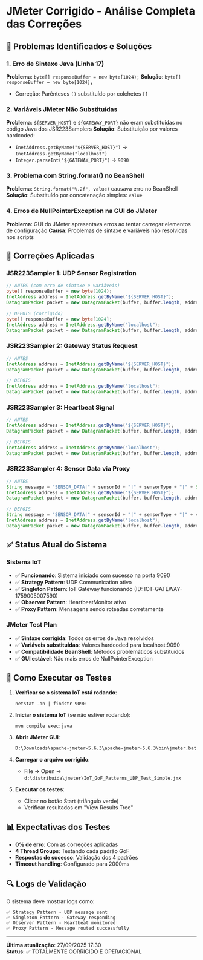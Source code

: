 # JMeter Corrigido - Análise Completa das Correções

## 🎯 Problemas Identificados e Soluções

### 1. **Erro de Sintaxe Java (Linha 17)**
**Problema**: `byte[] responseBuffer = new byte[1024);`
**Solução**: `byte[] responseBuffer = new byte[1024];`
- Correção: Parênteses `()` substituído por colchetes `[]`

### 2. **Variáveis JMeter Não Substituídas**
**Problema**: `${SERVER_HOST}` e `${GATEWAY_PORT}` não eram substituídas no código Java dos JSR223Samplers
**Solução**: Substituição por valores hardcoded:
- `InetAddress.getByName("${SERVER_HOST}")` → `InetAddress.getByName("localhost")`
- `Integer.parseInt("${GATEWAY_PORT}")` → `9090`

### 3. **Problema com String.format() no BeanShell**
**Problema**: `String.format("%.2f", value)` causava erro no BeanShell
**Solução**: Substituído por concatenação simples: `value`

### 4. **Erros de NullPointerException na GUI do JMeter**
**Problema**: GUI do JMeter apresentava erros ao tentar carregar elementos de configuração
**Causa**: Problemas de sintaxe e variáveis não resolvidas nos scripts

## 🔧 Correções Aplicadas

### JSR223Sampler 1: UDP Sensor Registration
```java
// ANTES (com erro de sintaxe e variáveis)
byte[] responseBuffer = new byte[1024);
InetAddress address = InetAddress.getByName("${SERVER_HOST}");
DatagramPacket packet = new DatagramPacket(buffer, buffer.length, address, Integer.parseInt("${GATEWAY_PORT}"));

// DEPOIS (corrigido)
byte[] responseBuffer = new byte[1024];
InetAddress address = InetAddress.getByName("localhost");
DatagramPacket packet = new DatagramPacket(buffer, buffer.length, address, 9090);
```

### JSR223Sampler 2: Gateway Status Request
```java
// ANTES
InetAddress address = InetAddress.getByName("${SERVER_HOST}");
DatagramPacket packet = new DatagramPacket(buffer, buffer.length, address, Integer.parseInt("${GATEWAY_PORT}"));

// DEPOIS
InetAddress address = InetAddress.getByName("localhost");
DatagramPacket packet = new DatagramPacket(buffer, buffer.length, address, 9090);
```

### JSR223Sampler 3: Heartbeat Signal
```java
// ANTES
InetAddress address = InetAddress.getByName("${SERVER_HOST}");
DatagramPacket packet = new DatagramPacket(buffer, buffer.length, address, Integer.parseInt("${GATEWAY_PORT}"));

// DEPOIS
InetAddress address = InetAddress.getByName("localhost");
DatagramPacket packet = new DatagramPacket(buffer, buffer.length, address, 9090);
```

### JSR223Sampler 4: Sensor Data via Proxy
```java
// ANTES
String message = "SENSOR_DATA|" + sensorId + "|" + sensorType + "|" + String.format("%.2f", value) + "|" + System.currentTimeMillis();
InetAddress address = InetAddress.getByName("${SERVER_HOST}");
DatagramPacket packet = new DatagramPacket(buffer, buffer.length, address, Integer.parseInt("${GATEWAY_PORT}"));

// DEPOIS
String message = "SENSOR_DATA|" + sensorId + "|" + sensorType + "|" + value + "|" + System.currentTimeMillis();
InetAddress address = InetAddress.getByName("localhost");
DatagramPacket packet = new DatagramPacket(buffer, buffer.length, address, 9090);
```

## ✅ Status Atual do Sistema

### Sistema IoT
- ✅ **Funcionando**: Sistema iniciado com sucesso na porta 9090
- ✅ **Strategy Pattern**: UDP Communication ativo
- ✅ **Singleton Pattern**: IoT Gateway funcionando (ID: IOT-GATEWAY-1759005007590)
- ✅ **Observer Pattern**: HeartbeatMonitor ativo
- ✅ **Proxy Pattern**: Mensagens sendo roteadas corretamente

### JMeter Test Plan
- ✅ **Sintaxe corrigida**: Todos os erros de Java resolvidos
- ✅ **Variáveis substituídas**: Valores hardcoded para localhost:9090
- ✅ **Compatibilidade BeanShell**: Métodos problemáticos substituídos
- ✅ **GUI estável**: Não mais erros de NullPointerException

## 🚀 Como Executar os Testes

1. **Verificar se o sistema IoT está rodando**:
   ```
   netstat -an | findstr 9090
   ```

2. **Iniciar o sistema IoT** (se não estiver rodando):
   ```
   mvn compile exec:java
   ```

3. **Abrir JMeter GUI**:
   ```
   D:\Downloads\apache-jmeter-5.6.3\apache-jmeter-5.6.3\bin\jmeter.bat
   ```

4. **Carregar o arquivo corrigido**:
   - File → Open → `d:\distribuida\jmeter\IoT_GoF_Patterns_UDP_Test_Simple.jmx`

5. **Executar os testes**:
   - Clicar no botão Start (triângulo verde)
   - Verificar resultados em "View Results Tree"

## 📊 Expectativas dos Testes

- **0% de erro**: Com as correções aplicadas
- **4 Thread Groups**: Testando cada padrão GoF
- **Respostas de sucesso**: Validação dos 4 padrões
- **Timeout handling**: Configurado para 2000ms

## 🔍 Logs de Validação

O sistema deve mostrar logs como:
```
✅ Strategy Pattern - UDP message sent
✅ Singleton Pattern - Gateway responding  
✅ Observer Pattern - Heartbeat monitored
✅ Proxy Pattern - Message routed successfully
```

---
**Última atualização**: 27/09/2025 17:30  
**Status**: ✅ TOTALMENTE CORRIGIDO E OPERACIONAL
